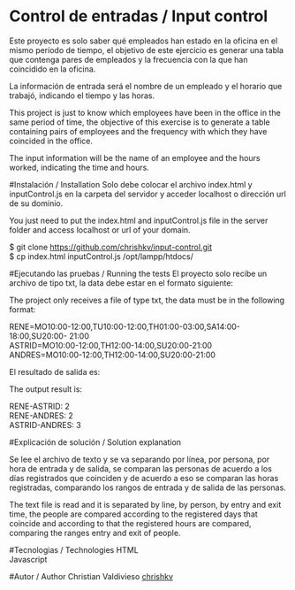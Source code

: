 # Control de entradas / Input control

Este proyecto es solo saber qué empleados han estado en la oficina en el mismo período de tiempo, el objetivo de este ejercicio es generar una tabla que contenga pares de empleados y la frecuencia 
con la que han coincidido en la oficina.

La información de entrada será el nombre de un empleado y el horario que trabajó, indicando el 
tiempo y las horas.

This project is just to know which employees have been in the office in the same period of time, the objective of this exercise is to generate a table containing pairs of employees and the frequency
with which they have coincided in the office.

The input information will be the name of an employee and the hours worked, indicating the
time and hours.

#Instalación / Installation 
Solo debe colocar el archivo index.html y inputControl.js en la carpeta del servidor y acceder localhost o dirección url de su dominio.

You just need to put the index.html and inputControl.js file in the server folder and access localhost or url of your domain.

$ git clone https://github.com/chrishkv/input-control.git  
$ cp index.html inputControl.js /opt/lampp/htdocs/

#Ejecutando las pruebas / Running the tests 
El proyecto solo recibe un archivo de tipo txt, la data debe estar en el formato siguiente:

The project only receives a file of type txt, the data must be in the following format:

RENE=MO10:00-12:00,TU10:00-12:00,TH01:00-03:00,SA14:00-18:00,SU20:00- 21:00  
ASTRID=MO10:00-12:00,TH12:00-14:00,SU20:00-21:00  
ANDRES=MO10:00-12:00,TH12:00-14:00,SU20:00-21:00

El resultado de salida es:

The output result is:  

RENE-ASTRID: 2  
RENE-ANDRES: 2  
ASTRID-ANDRES: 3

#Explicación de solución / Solution explanation

Se lee el archivo de texto y se va separando por línea, por persona, por hora de entrada y de salida, se comparan las personas de acuerdo a los días registrados que coinciden y de acuerdo a eso se comparan las horas registradas, comparando los rangos de entrada y de salida de las personas.

The text file is read and it is separated by line, by person, by entry and exit time, the people are compared according to the registered days that coincide and according to that the registered hours are compared, comparing the ranges entry and exit of people.

#Tecnologias / Technologies
HTML  
Javascript

#Autor / Author
Christian Valdivieso [chrishkv](https://github.com/chrishkv)